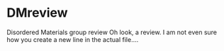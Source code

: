 # DMreview
Disordered Materials group review
Oh look, a review.
I am not even sure how you create a new line in the actual file....
